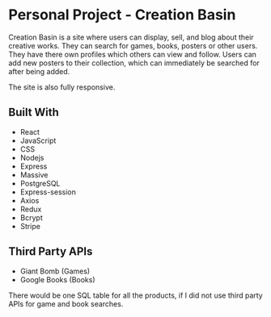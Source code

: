 # Personal Project - Creation Basin

Creation Basin is a site where users can display, sell, and blog about their creative works. They can search for games, books, posters or other users. They have there own profiles which others can view and follow. Users can add new posters to their collection, which can immediately be searched for after being added. 

The site is also fully responsive.

## Built With

* React
* JavaScript
* CSS
* Nodejs
* Express
* Massive
* PostgreSQL
* Express-session
* Axios
* Redux
* Bcrypt
* Stripe

## Third Party APIs

* Giant Bomb (Games)
* Google Books (Books)

There would be one SQL table for all the products, if I did not use third party APIs for game and book searches.